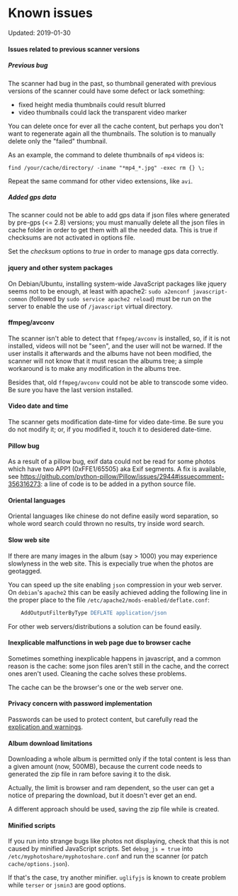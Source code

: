 # Known issues

Updated: 2019-01-30

#### Issues related to previous scanner versions

##### Previous bug

The scanner had bug in the past, so thumbnail generated with previous versions of the scanner could have some defect or lack something:
* fixed height media thumbnails could result blurred
* video thumbnails could lack the transparent video marker

You can delete once for ever all the cache content, but perhaps you don't want to regenerate again all the thumbnails. The solution is to manually delete only the "failed" thumbnail.

As an example, the command to delete thumbnails of `mp4` videos is:

    find /your/cache/directory/ -iname "*mp4_*.jpg" -exec rm {} \;

Repeat the same command for other video extensions, like `avi`.

##### Added gps data

The scanner could not be able to add gps data if json files where generated by pre-gps (<= 2.8) versions; you must manually delete all the json files in cache folder in order to get them with all the needed data. This is true if checksums are not activated in options file.

Set the _checksum_ options to _true_ in order to manage gps data correctly.

#### jquery and other system packages

On Debian/Ubuntu, installing system-wide JavaScript packages like jquery seems not to be enough, at least with apache2: `sudo a2enconf javascript-common` (followed by `sudo service apache2 reload`) must be run on the server to enable the use of `/javascript` virtual directory.

#### ffmpeg/avconv

The scanner isn't able to detect that `ffmpeg/avconv` is installed, so, if it is not installed, videos will not be "seen", and the user will not be warned. If the user installs it afterwards and the albums have not been modified, the scanner will not know that it must rescan the albums tree; a simple workaround is to make any modification in the albums tree.

Besides that, old `ffmpeg/avconv` could not be able to transcode some video. Be sure you have the last version installed.

#### Video date and time

The scanner gets modification date-time for video date-time. Be sure you do not modify it; or, if you modified it, touch it to desidered date-time.

#### Pillow bug

As a result of a pillow bug, exif data could not be read for some photos which have two APP1 (0xFFE1/65505) aka Exif segments. A fix is available, see https://github.com/python-pillow/Pillow/issues/2944#issuecomment-356316273: a line of code is to be added in a python source file.

#### Oriental languages

Oriental languages like chinese do not define easily word separation, so whole word search could thrown no results, try inside word search.

#### Slow web site

If there are many images in the album (say > 1000) you may experience slowlyness in the web site. This is expecially true when the photos are geotagged.

You can speed up the site enabling `json` compression in your web server. On `debian`'s `apache2` this can be easily achieved adding the following line in the proper place to the file `/etc/apache2/mods-enabled/deflate.conf`:

```apache
    AddOutputFilterByType DEFLATE application/json
```

For other web servers/distributions a solution can be found easily.

#### Inexplicable malfunctions in web page due to browser cache

Sometimes something inexplicable happens in javascript, and a common reason is the cache: some json files aren't still in the cache, and the correct ones aren't used. Cleaning the cache solves these problems.

The cache can be the browser's one or the web server one.

#### Privacy concern with password implementation

Passwords can be used to protect content, but carefully read the [explication and warnings](Authentication.md).

#### Album download limitations

Downloading a whole album is permitted only if the total content is less than a given amount (now, 500MB), because the current code needs to generated the zip file in ram before saving it to the disk.

Actually, the limit is browser and ram dependent, so the user can get a notice of preparing the download, but it doesn't ever get an end.

A different approach should be used, saving the zip file while is created.

#### Minified scripts

If you run into strange bugs like photos not displaying, check that this is not caused by minified JavaScript scripts. Set `debug_js = true` into `/etc/myphotoshare/myphotoshare.conf` and run the scanner (or patch `cache/options.json`).

If that's the case, try another minifier. `uglifyjs` is known to create problem while `terser` or `jsmin3` are good options.
